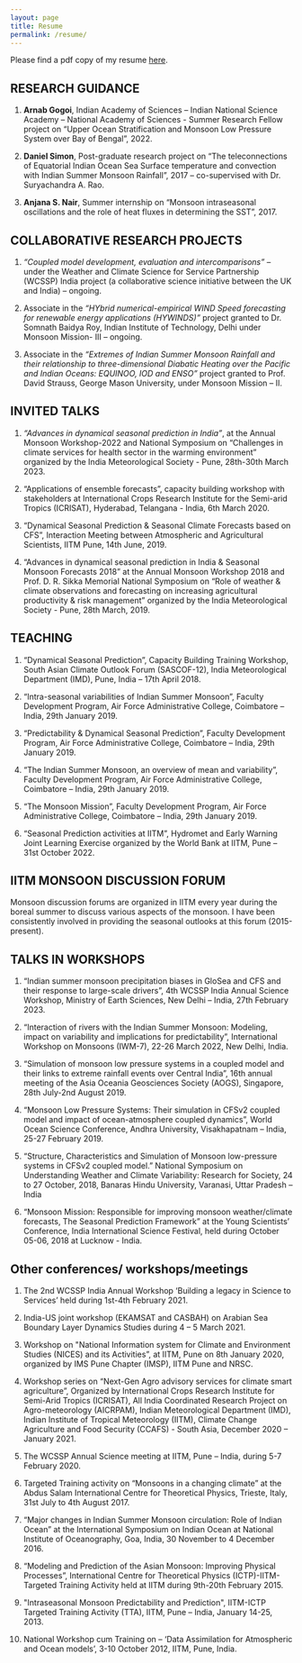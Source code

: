 ```yaml
---
layout: page
title: Resume
permalink: /resume/
---
```


Please find a pdf copy of my resume [here].

## RESEARCH GUIDANCE	

1. **Arnab Gogoi**, Indian Academy of Sciences – Indian National Science Academy – National Academy of Sciences - Summer Research Fellow project on “Upper Ocean Stratification and Monsoon Low Pressure System over Bay of Bengal”, 2022.

2. **Daniel Simon**, Post-graduate research project on “The teleconnections of Equatorial Indian Ocean Sea Surface temperature and convection with Indian Summer Monsoon Rainfall”, 2017 – co-supervised with Dr. Suryachandra A. Rao.

2. **Anjana S. Nair**, Summer internship on “Monsoon intraseasonal oscillations and the role of heat fluxes in determining the SST”, 2017.

## COLLABORATIVE RESEARCH PROJECTS	

1. *“Coupled model development, evaluation and intercomparisons”* – under the Weather and Climate Science for Service Partnership (WCSSP) India project (a collaborative science initiative between the UK and India) – ongoing.

1. Associate in the *“HYbrid numerical-empirical WIND Speed forecasting for renewable energy applications (HYWINDS)”* project granted to Dr. Somnath Baidya Roy, Indian Institute of Technology, Delhi under Monsoon Mission- III – ongoing.

1. Associate in the *“Extremes of Indian Summer Monsoon Rainfall and their relationship to three-dimensional Diabatic Heating over the Pacific and Indian Oceans: EQUINOO, IOD and ENSO”* project granted to Prof. David Strauss, George Mason University, under Monsoon Mission – II.
	
## INVITED TALKS

1. *“Advances in dynamical seasonal prediction in India”*, at the Annual Monsoon Workshop-2022 and National Symposium on “Challenges in climate services for health sector in the warming environment” organized by the India Meteorological Society - Pune, 28th-30th March 2023.

1. “Applications of ensemble forecasts”, capacity building workshop with stakeholders at International Crops Research Institute for the Semi-arid Tropics (ICRISAT), Hyderabad, Telangana - India, 6th March 2020.

1. “Dynamical Seasonal Prediction & Seasonal Climate Forecasts based on CFS”, 
Interaction Meeting between Atmospheric and Agricultural Scientists, IITM Pune, 14th June, 2019.

1. “Advances in dynamical seasonal prediction in India & Seasonal Monsoon Forecasts 2018” at the Annual Monsoon Workshop 2018 and Prof. D. R. Sikka Memorial National Symposium on “Role of weather & climate observations and forecasting on increasing agricultural productivity & risk management” organized by the India Meteorological Society - Pune, 28th March, 2019.

## TEACHING

1. “Dynamical Seasonal Prediction”, Capacity Building Training Workshop, South Asian Climate Outlook Forum (SASCOF-12), India Meteorological Department (IMD), Pune, India – 17th April 2018.

1. “Intra-seasonal variabilities of Indian Summer Monsoon”, Faculty Development Program, Air Force Administrative College, Coimbatore – India, 29th January 2019.

1. “Predictability & Dynamical Seasonal Prediction”, Faculty Development Program, Air Force Administrative College, Coimbatore – India, 29th January 2019.

1. “The Indian Summer Monsoon, an overview of mean and variability”, Faculty Development Program, Air Force Administrative College, Coimbatore – India, 29th January 2019.

1. “The Monsoon Mission”, Faculty Development Program, Air Force Administrative College, Coimbatore – India, 29th January 2019.

1. “Seasonal Prediction activities at IITM”, Hydromet and Early Warning Joint Learning Exercise organized by the World Bank at IITM, Pune – 31st October 2022.

## IITM MONSOON DISCUSSION FORUM	

Monsoon discussion forums are organized in IITM every year during the boreal summer to discuss various aspects of the monsoon. I have been consistently involved in providing the seasonal outlooks at this forum (2015-present).

## TALKS IN WORKSHOPS

1. “Indian summer monsoon precipitation biases in GloSea and CFS and 
their response to large-scale drivers”, 4th WCSSP India Annual Science Workshop, Ministry of Earth Sciences, New Delhi – India, 27th February 2023. 

1. “Interaction of rivers with the Indian Summer Monsoon: Modeling, impact on variability and implications for predictability”, International Workshop on Monsoons (IWM-7), 22-26 March 2022, New Delhi, India.

1. “Simulation of monsoon low pressure systems in a coupled model and their links to extreme rainfall events over Central India”, 16th annual meeting of the Asia Oceania Geosciences Society (AOGS), Singapore, 28th July-2nd August 2019. 

1. “Monsoon Low Pressure Systems: Their simulation in CFSv2 coupled model and impact of ocean-atmosphere coupled dynamics”, World Ocean Science Conference, Andhra University, Visakhapatnam – India, 25-27 February 2019.

1. “Structure, Characteristics and Simulation of Monsoon low-pressure
systems in CFSv2 coupled model.” National Symposium on Understanding Weather and Climate Variability: Research for Society, 24 to 27 October, 2018, Banaras Hindu University, Varanasi, Uttar Pradesh – India

1. “Monsoon Mission: Responsible for improving monsoon weather/climate forecasts, The Seasonal Prediction Framework” at the Young Scientists’ Conference, India International Science Festival, held during October 05-06, 2018 at Lucknow - India.

## Other conferences/ workshops/meetings

1. The 2nd WCSSP India Annual Workshop ‘Building a legacy in Science to Services’ held during 1st-4th February 2021.

1. India-US joint workshop (EKAMSAT and CASBAH) on Arabian Sea Boundary Layer Dynamics Studies during 4 – 5 March 2021.

1. Workshop on "National Information system for Climate and Environment Studies (NICES) and its Activities”, at IITM, Pune on 8th January 2020, organized by IMS Pune Chapter (IMSP), IITM Pune and NRSC.

1. Workshop series on “Next-Gen Agro advisory services for climate smart agriculture”, Organized by International Crops Research Institute for Semi-Arid Tropics (ICRISAT), All India Coordinated Research Project on Agro-meteorology (AICRPAM), Indian Meteorological Department (IMD), Indian Institute of Tropical Meteorology (IITM), Climate Change Agriculture and Food Security (CCAFS) - South Asia, December 2020 – January 2021.

1. The WCSSP Annual Science meeting at IITM, Pune – India, during 5-7 February 2020.

1. Targeted Training activity on “Monsoons in a changing climate” at the Abdus Salam International Centre for Theoretical Physics, Trieste, Italy, 31st July to 4th August 2017.

1. “Major changes in Indian Summer Monsoon circulation: Role of Indian Ocean” at the International Symposium on Indian Ocean at National Institute of Oceanography, Goa, India, 30 November to 4 December 2016.

1. “Modeling and Prediction of the Asian Monsoon: Improving Physical Processes”, International Centre for Theoretical Physics (ICTP)-IITM-Targeted Training Activity held at IITM during 9th-20th February 2015.

1. "Intraseasonal Monsoon Predictability and Prediction", IITM-ICTP Targeted Training Activity (TTA), IITM, Pune – India, January 14-25, 2013.

1. National Workshop cum Training on – ‘Data Assimilation for Atmospheric and Ocean models’, 3-10 October 2012, IITM, Pune, India.

[here]: https://tropmet-my.sharepoint.com/:b:/g/personal/ankur_tropmet_onmicrosoft_com/EU_fLMq6iyhFtIgV9aTe4scB2fD8C9oQKxc2KPKSzN_BeA?e=qFJhEZ
